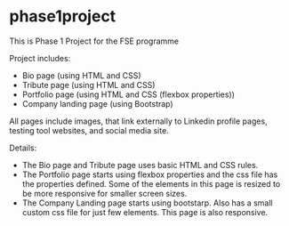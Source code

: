 # phase1project

This is Phase 1 Project for the FSE programme

Project includes:
- Bio page (using HTML and CSS)
- Tribute page (using HTML and CSS)
- Portfolio page (using HTML and CSS (flexbox properties))
- Company landing page (using Bootstrap)

All pages include images, that link externally to Linkedin profile pages, testing tool websites, and social media site.


Details:
- The Bio page and Tribute page uses basic HTML and CSS rules.
- The Portfolio page starts using flexbox properties and the css file has the properties defined.
Some of the elements in this page is resized to be more responsive for smaller screen sizes.
- The Company Landing page starts using bootstarp. Also has a small custom css file for just few elements.
This page is also responsive.